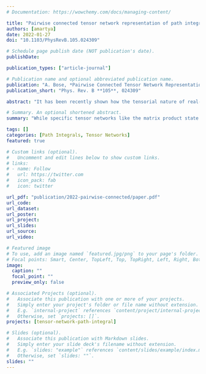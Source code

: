 ```yaml
---
# Documentation: https://wowchemy.com/docs/managing-content/

title: "Pairwise connected tensor network representation of path integrals"
authors: [amartya]
date: 2022-01-27
doi: "10.1103/PhysRevB.105.024309"

# Schedule page publish date (NOT publication's date).
publishDate: 

publication_types: ["article-journal"]

# Publication name and optional abbreviated publication name.
publication: "A. Bose, *Pairwise Connected Tensor Network Representation of Path Integrals*, Phys. Rev. B **105**, 024309 (2022)."
publication_short: "Phys. Rev. B **105**, 024309"

abstract: "It has been recently shown how the tensorial nature of real-time path integrals (PIs) involving the Feynman-Vernon influence functional can be utilized with matrix product states, taking advantage of the finite length of the bath-induced memory. Tensor networks (TNs) promise to provide a unified language to express the structure of a PI. Here, a generalized TN specifically incorporating the pairwise interaction structure of the influence functional and its invariance with respect to the average forward-backward position or the sojourn value in the form of the blip representation is derived and implemented. This pairwise connected TNPI (PC-TNPI) is illustrated through applications to typical spin-boson problems and explorations of the differences caused by the exact form of the spectral density. The storage and performance scalings are reported, showing the compactness of the representation and the efficiency of the contraction process. Finally, taking advantage of the compressed representation, the viability of using PC-TNPI for simulating multistate problems is demonstrated. The PC-TNPI structure can be shown to yield other TN algorithms currently in use. Consequently, it should be possible to use it as a starting point for deriving other optimized procedures."

# Summary. An optional shortened abstract.
summary: "While specific tensor networks like the matrix product state (MPS) have started to prove their utility in simulating non-equilibrium dynamics of quantum systems interacting with a condensed phase, these structures do not manifestly embody the explicit structure of the temporally non-local interactions induced by the condensed phase. Here we introduce a new tensor network which is designed to capture the specific symmetries in the non-Markovian interactions. Read more..."

tags: []
categories: [Path Integrals, Tensor Networks]
featured: true

# Custom links (optional).
#   Uncomment and edit lines below to show custom links.
# links:
# - name: Follow
#   url: https://twitter.com
#   icon_pack: fab
#   icon: twitter

url_pdf: "publication/2022-pairwise-connected/paper.pdf"
url_code:
url_dataset:
url_poster:
url_project:
url_slides:
url_source:
url_video:

# Featured image
# To use, add an image named `featured.jpg/png` to your page's folder. 
# Focal points: Smart, Center, TopLeft, Top, TopRight, Left, Right, BottomLeft, Bottom, BottomRight.
image:
  caption: ""
  focal_point: ""
  preview_only: false

# Associated Projects (optional).
#   Associate this publication with one or more of your projects.
#   Simply enter your project's folder or file name without extension.
#   E.g. `internal-project` references `content/project/internal-project/index.md`.
#   Otherwise, set `projects: []`.
projects: [tensor-network-path-integral]

# Slides (optional).
#   Associate this publication with Markdown slides.
#   Simply enter your slide deck's filename without extension.
#   E.g. `slides: "example"` references `content/slides/example/index.md`.
#   Otherwise, set `slides: ""`.
slides: ""
---
```

